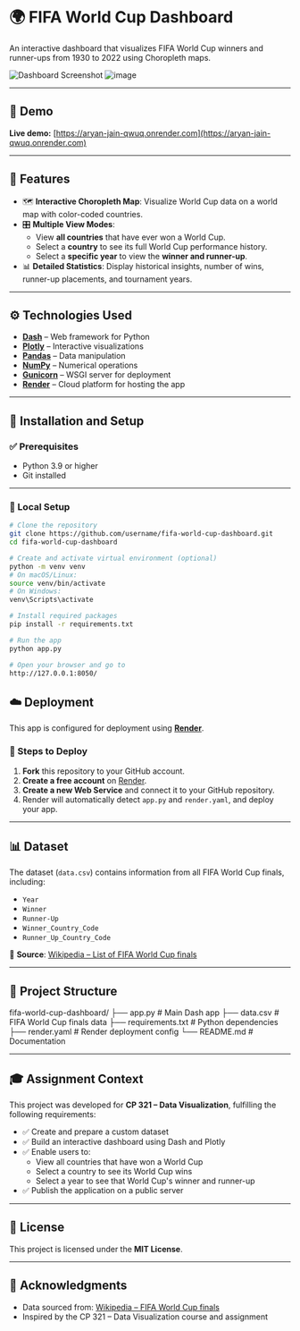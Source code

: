 # 🌍 FIFA World Cup Dashboard

An interactive dashboard that visualizes FIFA World Cup winners and runner-ups from 1930 to 2022 using Choropleth maps.

![Dashboard Screenshot](screenshot.png) <!-- Replace with actual screenshot if available -->
![image](https://github.com/user-attachments/assets/953b6065-018f-4f45-b813-8fb32703eda9)

---

## 🔗 Demo

**Live demo:** [https://aryan-jain-qwuq.onrender.com](https://aryan-jain-qwuq.onrender.com)

---

## 🎯 Features

- 🗺️ **Interactive Choropleth Map**: Visualize World Cup data on a world map with color-coded countries.
- 🎛️ **Multiple View Modes**:
  - View **all countries** that have ever won a World Cup.
  - Select a **country** to see its full World Cup performance history.
  - Select a **specific year** to view the **winner and runner-up**.
- 📊 **Detailed Statistics**: Display historical insights, number of wins, runner-up placements, and tournament years.

---

## ⚙️ Technologies Used

- **[Dash](https://dash.plotly.com/)** – Web framework for Python
- **[Plotly](https://plotly.com/python/)** – Interactive visualizations
- **[Pandas](https://pandas.pydata.org/)** – Data manipulation
- **[NumPy](https://numpy.org/)** – Numerical operations
- **[Gunicorn](https://gunicorn.org/)** – WSGI server for deployment
- **[Render](https://render.com/)** – Cloud platform for hosting the app

---

## 🚀 Installation and Setup

### ✅ Prerequisites

- Python 3.9 or higher
- Git installed

---

### 🔧 Local Setup

```bash
# Clone the repository
git clone https://github.com/username/fifa-world-cup-dashboard.git
cd fifa-world-cup-dashboard

# Create and activate virtual environment (optional)
python -m venv venv
# On macOS/Linux:
source venv/bin/activate
# On Windows:
venv\Scripts\activate

# Install required packages
pip install -r requirements.txt

# Run the app
python app.py

# Open your browser and go to
http://127.0.0.1:8050/
```
## ☁️ Deployment

This app is configured for deployment using **[Render](https://render.com/)**.

### 🚀 Steps to Deploy

1. **Fork** this repository to your GitHub account.
2. **Create a free account** on [Render](https://render.com/).
3. **Create a new Web Service** and connect it to your GitHub repository.
4. Render will automatically detect `app.py` and `render.yaml`, and deploy your app.

---

## 📊 Dataset

The dataset (`data.csv`) contains information from all FIFA World Cup finals, including:

- `Year`
- `Winner`
- `Runner-Up`
- `Winner_Country_Code`
- `Runner_Up_Country_Code`

📌 **Source**: [Wikipedia – List of FIFA World Cup finals](https://en.wikipedia.org/wiki/List_of_FIFA_World_Cup_finals)

---

## 🧭 Project Structure
fifa-world-cup-dashboard/
├── app.py                  # Main Dash app
├── data.csv                # FIFA World Cup finals data
├── requirements.txt        # Python dependencies
├── render.yaml             # Render deployment config
└── README.md               # Documentation


---

## 🎓 Assignment Context

This project was developed for **CP 321 – Data Visualization**, fulfilling the following requirements:

- ✅ Create and prepare a custom dataset
- ✅ Build an interactive dashboard using Dash and Plotly
- ✅ Enable users to:
  - View all countries that have won a World Cup
  - Select a country to see its World Cup wins
  - Select a year to see that World Cup's winner and runner-up
- ✅ Publish the application on a public server

---

## 📄 License

This project is licensed under the **MIT License**.

---

## 🙏 Acknowledgments

- Data sourced from: [Wikipedia – FIFA World Cup finals](https://en.wikipedia.org/wiki/List_of_FIFA_World_Cup_finals)
- Inspired by the CP 321 – Data Visualization course and assignment


